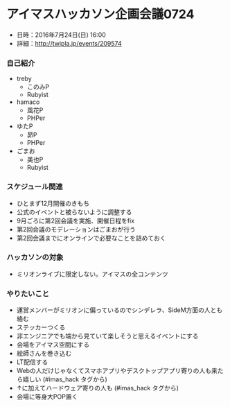 アイマスハッカソン企画会議0724
===

- 日時：2016年7月24日(日) 16:00
- 詳細：http://twipla.jp/events/209574

### 自己紹介
- treby
  - このみP
  - Rubyist
- hamaco
  - 風花P
  - PHPer
- ゆたP
  - 昴P
  - PHPer
- ごまお
  - 美也P
  - Rubyist

### スケジュール関連
- ひとまず12月開催のきもち
- 公式のイベントと被らないように調整する
- 9月ごろに第2回会議を実施、開催日程をfix
- 第2回会議のモデレーションはごまおが行う
- 第2回会議までにオンラインで必要なことを詰めておく

### ハッカソンの対象
- ミリオンライブに限定しない。アイマスの全コンテンツ

### やりたいこと
- 運営メンバーがミリオンに偏っているのでシンデレラ、SideM方面の人とも絡む
- ステッカーつくる
- 非エンジニアでも端から見ていて楽しそうと思えるイベントにする
- 会場をアイマス空間にする
- 絵師さんを巻き込む
- LT配信する
- Webの人だけじゃなくてスマホアプリやデスクトップアプリ寄りの人も来たら嬉しい (#imas_hack タグから)
- ↑に加えてハードウェア寄りの人も (#imas_hack タグから)
- 会場に等身大POP置く

